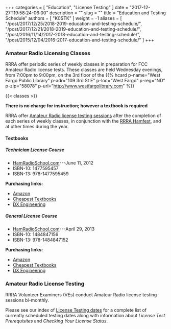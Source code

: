 +++
categories = [ "Education", "License Testing" ]
date = "2017-12-27T19:58:24-06:00"
description = ""
slug = ""
title = "Education and Testing Schedule"
authors = [ "K0STK" ]
weight = -1
aliases = [ "/post/2017/12/25/2018-2019-education-and-testing-schedule/",
	"/post/2017/12/21/2018-2019-education-and-testing-schedule/",
	"/post/2016/11/14/2017-2018-education-and-testing-schedule/",
	"/post/2015/12/04/2016-2017-education-and-testing-schedule/" ]
+++
### Amateur Radio Licensing Classes

RRRA offer periodic series of weekly classes in preparation for FCC Amateur
Radio license tests.  These classes are
held Wednesday evenings, from 7:00pm to 9:00pm, on the 3rd floor of the 
{{% hcard p-name="West Fargo Public Library" p-adr="109 3rd St E" p-loc="West Fargo" p-reg="ND" p-zip="58078" p-url="http://www.westfargolibrary.com" %}}

{{< classes >}}
<!--more-->

**There is no charge for instruction; however a textbook is required**

RRRA offer [Amateur Radio license testing sessions](/dates/license-testing)
after the completion of each series of weekly classes, in conjunction with the
[RRRA Hamfest](/dates/hamfest/), and at other times during the year.

#### Textbooks

##### Technician License Course

* [HamRadioSchool.com](http://www.hamradioschool.com/)---June 11, 2012
* ISBN-10: 1477595457
* ISBN-13: 978-1477595459

**Purchasing links:**

* [Amazon](https://www.amazon.com/HamRadioSchool-com-Technician-License-Course-Turner/dp/1477595457)
* [Cheapest Textbooks](https://www.cheapesttextbooks.com/subjects/9781477595459.html)
* [DX Engineering](https://www.dxengineering.com/search/brand/ham-radio-school/product-line/ham-radio-school-technician-class-license-course-book)

##### General License Course

* [HamRadioSchool.com](http://www.hamradioschool.com/)---April 29, 2013
* ISBN-10: 1484847156
* ISBN-13: 978-1484847152

**Purchasing links:**

* [Amazon](https://www.amazon.com/HamRadioSchool-com-General-License-Course-Turner/dp/1484847156)
* [Cheapest Textbooks](https://www.cheapesttextbooks.com/subjects/9781484847152.html)
* [DX Engineering](https://www.dxengineering.com/search/brand/ham-radio-school/product-line/ham-radio-school-general-class-license-course-book)

### Amateur Radio License Testing

RRRA Volunteer Examiners (VEs) conduct Amateur Radio license testing
sessions bi-monthly. 	

Please see our index of [License Testing dates](/dates/license-testing/) for a
complete list of currently scheduled testing dates along with information
about *License Test Prerequisites* and *Checking Your License Status*.
